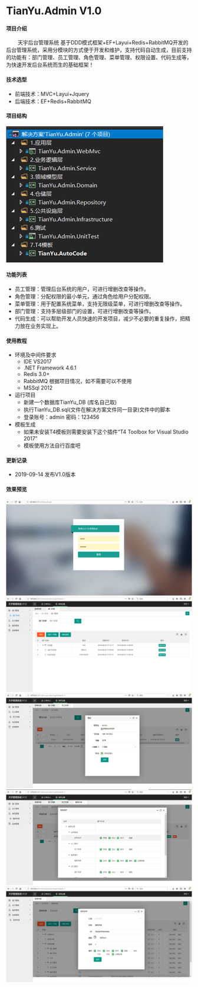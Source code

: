 # TianYu.Admin V1.0

#### 项目介绍
&nbsp;&nbsp;&nbsp;&nbsp;&nbsp;&nbsp;&nbsp;&nbsp;天宇后台管理系统 基于DDD模式框架+EF+Layui+Redis+RabbitMQ开发的后台管理系统，采用分模块的方式便于开发和维护，支持代码自动生成，目前支持的功能有：部门管理、员工管理、角色管理、菜单管理、权限设置、代码生成等，为快速开发后台系统而生的基础框架！
    
#### 技术选型
* 前端技术：MVC+Layui+Jquery
* 后端技术：EF+Redis+RabbitMQ
    
#### 项目结构
![](file/QQ图片20190914161942.png "项目结构")

#### 功能列表
* 员工管理：管理后台系统的用户，可进行增删改查等操作。
* 角色管理：分配权限的最小单元，通过角色给用户分配权限。
* 菜单管理：用于配置系统菜单，支持无限级菜单，可进行增删改查等操作。
* 部门管理：支持多层级部门的设置，可进行增删改查等操作。
* 代码生成：可以帮助开发人员快速的开发项目，减少不必要的重复操作，把精力放在业务实现上。 

#### 使用教程
* 环境及中间件要求
    * IDE VS2017
    * .NET Framework 4.6.1
    * Redis 3.0+
    * RabbitMQ 根据项目情况，如不需要可以不使用
    * MSSql 2012
* 运行项目
    * 新建一个数据库TianYu_DB (库名自己取)
    * 执行TianYu_DB.sql(文件在解决方案文件同一目录)文件中的脚本
    * 登录账号：admin 密码：123456
* 模板生成
    * 如果未安装T4模板则需要安装下这个插件“T4 Toolbox for Visual Studio 2017”
    * 模板使用方法自行百度吧
    
#### 更新记录
* 2019-09-14 发布V1.0版本

#### 效果预览
![](file/img1.png "效果预览图")
![](file/img2.png "效果预览图")
![](file/img3.png "效果预览图")
![](file/img4.png "效果预览图")
![](file/img5.png "效果预览图")
